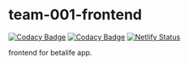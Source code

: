 # team-001-frontend

[![Codacy Badge](https://api.codacy.com/project/badge/Grade/628ace81b1914002b3bbf966c7dffe3a)](https://app.codacy.com/gh/BuildForSDG/team-001-frontend?utm_source=github.com&utm_medium=referral&utm_content=BuildForSDG/team-001-frontend&utm_campaign=Badge_Grade_Settings)
[![Codacy Badge](https://api.codacy.com/project/badge/Grade/628ace81b1914002b3bbf966c7dffe3a)](https://app.codacy.com/gh/BuildForSDG/team-001-frontend?utm_source=github.com&utm_medium=referral&utm_content=BuildForSDG/team-001-frontend&utm_campaign=Badge_Grade_Settings)
[![Netlify Status](https://api.netlify.com/api/v1/badges/8a515295-b974-475b-962a-678ed265c7df/deploy-status)](https://betalife-frontend.netlify.app/)

frontend for betalife app.
